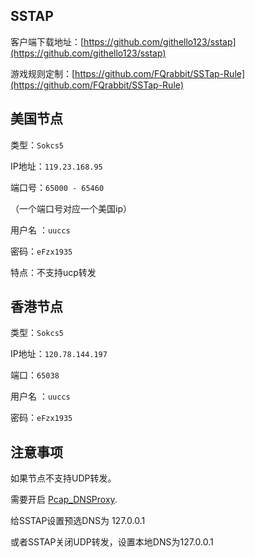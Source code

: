 ## SSTAP

客户端下载地址：[https://github.com/githello123/sstap](https://github.com/githello123/sstap)

游戏规则定制：[https://github.com/FQrabbit/SSTap-Rule](https://github.com/FQrabbit/SSTap-Rule)

## 美国节点

类型：`Sokcs5`

IP地址：`119.23.168.95`

端口号：`65000 - 65460`

（一个端口号对应一个美国ip）

用户名 ：`uuccs`

密码：`eFzx1935`

特点：不支持ucp转发

## 香港节点

类型：`Sokcs5`

IP地址：`120.78.144.197`

端口：`65038`

用户名 ：`uuccs`

密码：`eFzx1935`


## 注意事项

如果节点不支持UDP转发。

需要开启 [Pcap_DNSProxy](https://github.com/chengr28/Pcap_DNSProxy).

给SSTAP设置预选DNS为 127.0.0.1

或者SSTAP关闭UDP转发，设置本地DNS为127.0.0.1





